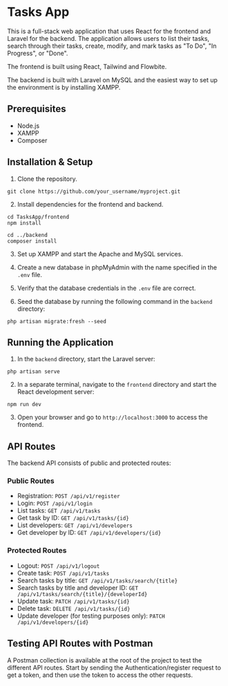 # Tasks App

This is a full-stack web application that uses React for the frontend and Laravel for the backend. The application allows users to list their tasks, search through their tasks, create, modify, and mark tasks as "To Do", "In Progress", or "Done".

The frontend is built using React, Tailwind and Flowbite.

The backend is built with Laravel on MySQL and the easiest way to set up the environment is by installing XAMPP.

## Prerequisites

- Node.js
- XAMPP
- Composer

## Installation & Setup

1. Clone the repository.

```
git clone https://github.com/your_username/myproject.git
```

2. Install dependencies for the frontend and backend.

```
cd TasksApp/frontend
npm install

cd ../backend
composer install
```

3. Set up XAMPP and start the Apache and MySQL services.

4. Create a new database in phpMyAdmin with the name specified in the `.env` file.

5. Verify that the database credentials in the `.env` file are correct.

6. Seed the database by running the following command in the `backend` directory:

```
php artisan migrate:fresh --seed
```

## Running the Application

1. In the `backend` directory, start the Laravel server:

```
php artisan serve
```

2. In a separate terminal, navigate to the `frontend` directory and start the React development server:

```
npm run dev
```

3. Open your browser and go to `http://localhost:3000` to access the frontend.

## API Routes

The backend API consists of public and protected routes:

### Public Routes

- Registration: `POST /api/v1/register`
- Login: `POST /api/v1/login`
- List tasks: `GET /api/v1/tasks`
- Get task by ID: `GET /api/v1/tasks/{id}`
- List developers: `GET /api/v1/developers`
- Get developer by ID: `GET /api/v1/developers/{id}`

### Protected Routes

- Logout: `POST /api/v1/logout`
- Create task: `POST /api/v1/tasks`
- Search tasks by title: `GET /api/v1/tasks/search/{title}`
- Search tasks by title and developer ID: `GET /api/v1/tasks/search/{title}/{developerId}`
- Update task: `PATCH /api/v1/tasks/{id}`
- Delete task: `DELETE /api/v1/tasks/{id}`
- Update developer (for testing purposes only): `PATCH /api/v1/developers/{id}`

## Testing API Routes with Postman

A Postman collection is available at the root of the project to test the different API routes. Start by sending the Authentication/register request to get a token, and then use the token to access the other requests.
